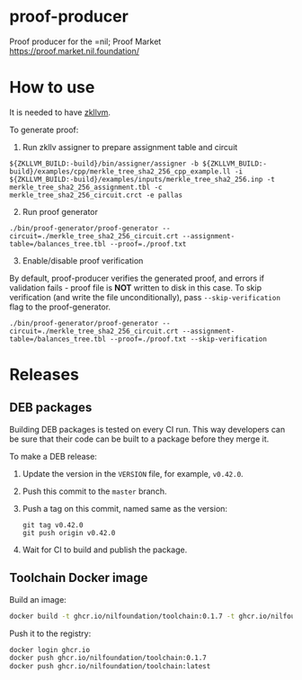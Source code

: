 # proof-producer
Proof producer for the =nil; Proof Market https://proof.market.nil.foundation/ 
# How to use
It is needed to have [zkllvm](https://raw.githubusercontent.com/NilFoundation/zkllvm).

To generate proof:

1. Run zkllv assigner to prepare assignment table and circuit
```
${ZKLLVM_BUILD:-build}/bin/assigner/assigner -b ${ZKLLVM_BUILD:-build}/examples/cpp/merkle_tree_sha2_256_cpp_example.ll -i ${ZKLLVM_BUILD:-build}/examples/inputs/merkle_tree_sha2_256.inp -t merkle_tree_sha2_256_assignment.tbl -c merkle_tree_sha2_256_circuit.crct -e pallas
```
2. Run proof generator 
```
./bin/proof-generator/proof-generator --circuit=./merkle_tree_sha2_256_circuit.crt --assignment-table=/balances_tree.tbl --proof=./proof.txt
```

3. Enable/disable proof verification

By default, proof-producer verifies the generated proof, and errors if validation fails - proof file is **NOT**
written to disk in this case. To skip verification (and write the file unconditionally), pass `--skip-verification` flag to the proof-generator.

```
./bin/proof-generator/proof-generator --circuit=./merkle_tree_sha2_256_circuit.crt --assignment-table=/balances_tree.tbl --proof=./proof.txt --skip-verification
```

# Releases

## DEB packages

Building DEB packages is tested on every CI run.
This way developers can be sure that their code can be built to a package
before they merge it.

To make a DEB release:

1.  Update the version in the `VERSION` file, for example, `v0.42.0`.
2.  Push this commit to the `master` branch.
3.  Push a tag on this commit, named same as the version:

    ```
    git tag v0.42.0
    git push origin v0.42.0
    ```

4.  Wait for CI to build and publish the package.

## Toolchain Docker image

Build an image:

```bash
docker build -t ghcr.io/nilfoundation/toolchain:0.1.7 -t ghcr.io/nilfoundation/toolchain:latest .
```

Push it to the registry:

```bash
docker login ghcr.io
docker push ghcr.io/nilfoundation/toolchain:0.1.7 
docker push ghcr.io/nilfoundation/toolchain:latest
```
